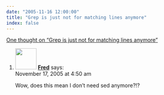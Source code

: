 ```yaml
---
date: "2005-11-16 12:00:00"
title: "Grep is just not for matching lines anymore"
index: false
---
```


[One thought on &ldquo;Grep is just not for matching lines anymore&rdquo;](/lemire/blog/2005/11-16-grep-is-just-not-for-matching-lines-anymore)

<ol class="comment-list">
<li id="comment-3298" class="comment even thread-even depth-1">
<div class="comment-author vcard">
<img alt src="https://secure.gravatar.com/avatar/c5af7c2db5bd4dd11741098e1b5f274c?s=56&#038;d=mm&#038;r=g" srcset="https://secure.gravatar.com/avatar/c5af7c2db5bd4dd11741098e1b5f274c?s=112&#038;d=mm&#038;r=g 2x" class="avatar avatar-56 photo" height="56" width="56" decoding="async" /> <b class="fn"><a href="http://peaceful-dragon.livejournal.com/" class="url" rel="ugc external nofollow">Fred</a></b> <span class="says">says:</span> </div>
<div class="comment-metadata"><time datetime="2005-11-17T04:50:05+00:00">November 17, 2005 at 4:50 am</time></a> </div>
<div class="comment-content">
<p>Wow, does this mean I don&rsquo;t need sed anymore?!?</p>
</div>
</li>
</ol>
